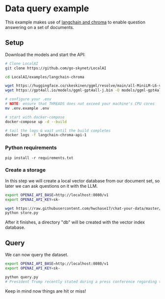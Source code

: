 # Data query example

This example makes use of [langchain and chroma](https://blog.langchain.dev/langchain-chroma/) to enable question answering on a set of documents.

## Setup

Download the models and start the API:

```bash
# Clone LocalAI
git clone https://github.com/go-skynet/LocalAI

cd LocalAI/examples/langchain-chroma

wget https://huggingface.co/skeskinen/ggml/resolve/main/all-MiniLM-L6-v2/ggml-model-q4_0.bin -O models/bert
wget https://gpt4all.io/models/ggml-gpt4all-j.bin -O models/ggml-gpt4all-j

# configure your .env
# NOTE: ensure that THREADS does not exceed your machine's CPU cores
mv .env.example .env

# start with docker-compose
docker-compose up -d --build

# tail the logs & wait until the build completes
docker logs -f langchain-chroma-api-1
```

### Python requirements

```
pip install -r requirements.txt
```

### Create a storage

In this step we will create a local vector database from our document set, so later we can ask questions on it with the LLM.

```bash
export OPENAI_API_BASE=http://localhost:8080/v1
export OPENAI_API_KEY=sk-

wget https://raw.githubusercontent.com/hwchase17/chat-your-data/master/state_of_the_union.txt
python store.py
```

After it finishes, a directory "db" will be created with the vector index database.

## Query

We can now query the dataset. 

```bash
export OPENAI_API_BASE=http://localhost:8080/v1
export OPENAI_API_KEY=sk-

python query.py
# President Trump recently stated during a press conference regarding tax reform legislation that "we're getting rid of all these loopholes." He also mentioned that he wants to simplify the system further through changes such as increasing the standard deduction amount and making other adjustments aimed at reducing taxpayers' overall burden.    
```

Keep in mind now things are hit or miss!